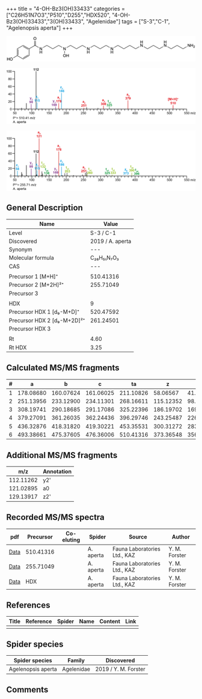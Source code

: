 +++
title = "4-OH-Bz3(OH)33433"
categories = ["C26H51N7O3","P510","D255","HDX520",
"4-OH-Bz3(OH)33433","3(OH)33433",
"Agelenidae"]
tags = ["S-3","C-1",
"Agelenopsis aperta"]
+++

![](/img/4-OH-Bz3(OH)33433.png)

![](/img_MSMS/510_4-OH-Bz3(OH)33433_Aa.png?classes=border)

![](/img_MSMS/510_4-OH-Bz3(OH)33433_Aa_2.png?classes=border)

## General Description

| Name                        | Value            |
|-----------------------------|------------------|
| Level                       | S-3 / C-1               |
| Discovered                  | 2019 / A. aperta |
| Synonym                     | ---              |
| Molecular formula           | C₂₆H₅₁N₇O₃       |
| CAS                         | ---              |
|                             |                  |
| Precursor 1 [M+H]⁺          | 510.41316        |
| Precursor 2 [M+2H]²⁺        | 255.71049        |
| Precursor 3                 |                  |
|                             |                  |
| HDX                         | 9                |
| Precursor HDX 1 [d₉-M+D]⁺   | 520.47592        |
| Precursor HDX 2 [d₉-M+2D]²⁺ | 261.24501        |
| Precursor HDX 3             |                  |
|                             |                  |
| Rt                          | 4.60             |
| Rt HDX                      | 3.25             |

## Calculated MS/MS fragments

| # | a         | b         | c         | ta        | z         | y         | tz        |
|---|-----------|-----------|-----------|-----------|-----------|-----------|-----------|
| 1 | 178.08680 | 160.07624 | 161.06025 | 211.10826 | 58.06567  | 41.03912  | 75.09222  |
| 2 | 251.13956 | 233.12900 | 234.11301 | 268.16611 | 115.12352 | 98.09697  | 132.15007 |
| 3 | 308.19741 | 290.18685 | 291.17086 | 325.22396 | 186.19702 | 169.17047 | 203.22357 |
| 4 | 379.27091 | 361.26035 | 362.24436 | 396.29746 | 243.25487 | 226.22832 | 260.28142 |
| 5 | 436.32876 | 418.31820 | 419.30221 | 453.35531 | 300.31272 | 283.28617 | 333.33418 |
| 6 | 493.38661 | 475.37605 | 476.36006 | 510.41316 | 373.36548 | 356.33893 | 390.39203 |

## Additional MS/MS fragments

| m/z       | Annotation |
|-----------|------------|
| 112.11262 | y2'        |
| 121.02895 | a0         |
| 129.13917 | z2'        |

## Recorded MS/MS spectra

| pdf                                                    | Precursor | Co-eluting | Spider    | Source                       | Author        |
|--------------------------------------------------------|-----------|------------|-----------|------------------------------|---------------|
| [Data](/pdf/A-aperta/510_4-OH-Bz3(OH)33433_Aa.pdf)     | 510.41316 |            | A. aperta | Fauna Laboratories Ltd., KAZ | Y. M. Forster |
| [Data](/pdf/A-aperta/510_4-OH-Bz3(OH)33433_Aa_2.pdf)   | 255.71049 |            | A. aperta | Fauna Laboratories Ltd., KAZ | Y. M. Forster |
| [Data](/pdf/A-aperta/510_4-OH-Bz3(OH)33433_Aa_HDX.pdf) | HDX       |            | A. aperta | Fauna Laboratories Ltd., KAZ | Y. M. Forster |

## References

| Title     | Reference   | Spider    | Name   | Content  | Link |
|-----------|-------------|-----------|--------|----------|-----|
|           |             |           |        |          |     |

## Spider species

| Spider species     | Family     | Discovered           |
|--------------------|------------|----------------------|
| Agelenopsis aperta | Agelenidae | 2019 / Y. M. Forster |

## Comments